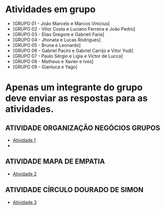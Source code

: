 # Atividades em grupo
- [GRUPO 01 - João Marcelo e Marcos Vinicius]
- [GRUPO 02 - Vitor Costa e Luciano Ferreira e João Pedro]
- [GRUPO 03 - Elias Gregore e Gabrieli Faria]
- [GRUPO 04 - Jhonata e Lucas Rodrigues]
- [GRUPO 05 - Bruna e Leonardo]
- [GRUPO 06 - Gabriel Pacini e Gabriel Carrijo e Vitor Yudi]
- [GRUPO 07 - Paulo Sérgio e Lígia e Victor de Lucca]
- [GRUPO 08 - Matheus e Xavier e Ives]
- [GRUPO 09 - Gianluca e Yago]

# Apenas um integrante do grupo deve enviar as respostas para as atividades.

## ATIVIDADE ORGANIZAÇÃO NEGÓCIOS GRUPOS 

- [Atividade 1](https://forms.gle/gwdFP2AMyUTYsCNF8)
- 
## ATIVIDADE MAPA DE EMPATIA 

- [Atividade 2](https://forms.gle/mB6eGGRL1rCjE4V78)

## ATIVIDADE CÍRCULO DOURADO DE SIMON

- [Atividade 3](https://forms.gle/YVAdAFX4wtvxrL4P8)

